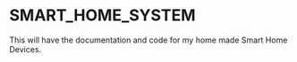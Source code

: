 # SMART_HOME_SYSTEM

This will have the documentation and code for my home made Smart Home Devices.
